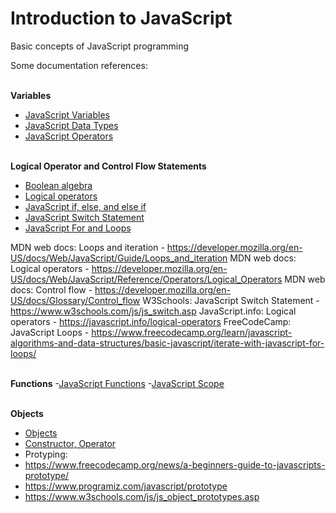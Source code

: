 # Introduction to JavaScript
Basic concepts of JavaScript programming

Some documentation references:


<br>**Variables**
- [JavaScript Variables](https://javascript.info/variables)
- [JavaScript Data Types](https://javascript.info/types)
- [JavaScript Operators](https://javascript.info/operators)


<br>**Logical Operator and Control Flow Statements**
- [Boolean algebra](https://www.hzu.edu.in/csit/Boolean%20Algebra%20%20computer%20fundamentals.pdf)
- [Logical operators](https://javascript.info/logical-operators)
- [JavaScript if, else, and else if ](https://javascript.info/ifelse)
- [JavaScript Switch Statement](https://javascript.info/switch) 
- [JavaScript For and Loops](https://javascript.info/while-for)

MDN web docs: Loops and iteration - https://developer.mozilla.org/en-US/docs/Web/JavaScript/Guide/Loops_and_iteration
MDN web docs: Logical operators - https://developer.mozilla.org/en-US/docs/Web/JavaScript/Reference/Operators/Logical_Operators
MDN web docs: Control flow - https://developer.mozilla.org/en-US/docs/Glossary/Control_flow
W3Schools: JavaScript Switch Statement - https://www.w3schools.com/js/js_switch.asp
JavaScript.info: Logical operators - https://javascript.info/logical-operators
FreeCodeCamp: JavaScript Loops - https://www.freecodecamp.org/learn/javascript-algorithms-and-data-structures/basic-javascript/iterate-with-javascript-for-loops/


<br>**Functions**
-[JavaScript Functions](https://javascript.info/function-basics)
-[JavaScript Scope](https://www.w3schools.com/js/js_scope.asp)



<br>**Objects**
- [Objects](https://javascript.info/object)
- [Constructor, Operator](https://javascript.info/constructor-new)
- Protyping: 
 - https://www.freecodecamp.org/news/a-beginners-guide-to-javascripts-prototype/
 - https://www.programiz.com/javascript/prototype
 - https://www.w3schools.com/js/js_object_prototypes.asp

 

